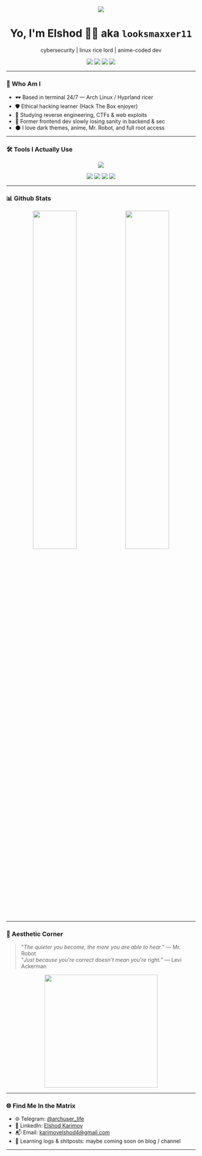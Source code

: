 <div align="center">
  <img src="https://media2.giphy.com/media/v1.Y2lkPTc5MGI3NjExMmYxNnVqbmZnb3l6dWQxbjd2dHdiYzgyNzIwaW91dnVnbGx1emQzcSZlcD12MV9pbnRlcm5hbF9naWZfYnlfaWQmY3Q9Zw/iIqmM5tTjmpOB9mpbn/giphy.gif" />

</div>

<h1 align="center">Yo, I'm Elshod 👨‍💻 aka <code>looksmaxxer11</code></h1>
<p align="center">cybersecurity | linux rice lord | anime-coded dev</p>

<p align="center">
  <a href="https://github.com/looksmaxxer11"><img src="https://img.shields.io/github/followers/looksmaxxer11?label=Follow&style=social"></a>
  <a href="mailto:karimovelshod4@gmail.com"><img src="https://img.shields.io/badge/email-karimovelshod4@gmail.com-red?style=flat&logo=gmail"></a>
  <a href="https://www.linkedin.com/in/elshod-karimov-62124a345"><img src="https://img.shields.io/badge/LinkedIn-Elshod%20Karimov-blue?style=flat&logo=linkedin"></a>
  <a href="https://t.me/archuser_life"><img src="https://img.shields.io/badge/Telegram-%40archuser__life-blue?style=flat&logo=telegram"></a>
</p>

---

### 🧠 Who Am I
- 🕶️ Based in terminal 24/7 — Arch Linux / Hyprland ricer
- 🛡️ Ethical hacking learner (Hack The Box enjoyer)
- 🧠 Studying reverse engineering, CTFs & web exploits
- 🔌 Former frontend dev slowly losing sanity in backend & sec
- 🌑 I love dark themes, anime, Mr. Robot, and full root access

---

### 🛠️ Tools I Actually Use

<p align="center">
  <img src="https://skillicons.dev/icons?i=linux,bash,python,js,react,nodejs,mongodb,git,vscode,arch" />
</p>

<p align="center">
  <img src="https://img.shields.io/badge/Burp%20Suite-orange?style=for-the-badge&logo=burpsuite&logoColor=white" />
  <img src="https://img.shields.io/badge/Wireshark-1679A7?style=for-the-badge&logo=wireshark&logoColor=white" />
  <img src="https://img.shields.io/badge/Nmap-004659?style=for-the-badge&logo=gnometerminal&logoColor=white" />
  <img src="https://img.shields.io/badge/Metasploit-2E2E2E?style=for-the-badge&logo=metasploit&logoColor=blue" />
</p>


---

### 📊 Github Stats

<div align="center">
  <img src="https://github-readme-stats.vercel.app/api?username=looksmaxxer11&show_icons=true&theme=tokyonight&hide=contribs&count_private=true" width="48%" />
  <img src="https://streak-stats.demolab.com?user=looksmaxxer11&theme=tokyonight&date_format=M%20j%5B%2C%20Y%5D" width="48%" />
</div>

---

### 🖤 Aesthetic Corner

> "_The quieter you become, the more you are able to hear._" — Mr. Robot  
> "_Just because you're correct doesn't mean you're right._" — Levi Ackerman

<div align="center">
  <img src="https://media.tenor.com/CUtbNBv1s8YAAAAC/aesthetic-anime.gif" width="300px" />
</div>

---

### 🌐 Find Me In the Matrix

- 🌐 Telegram: [@archuser_life](https://t.me/archuser_life)
- 💼 LinkedIn: [Elshod Karimov](https://www.linkedin.com/in/elshod-karimov-62124a345)
- 📬 Email: karimovelshod4@gmail.com
- 🧠 Learning logs & shitposts: maybe coming soon on blog / channel

---

